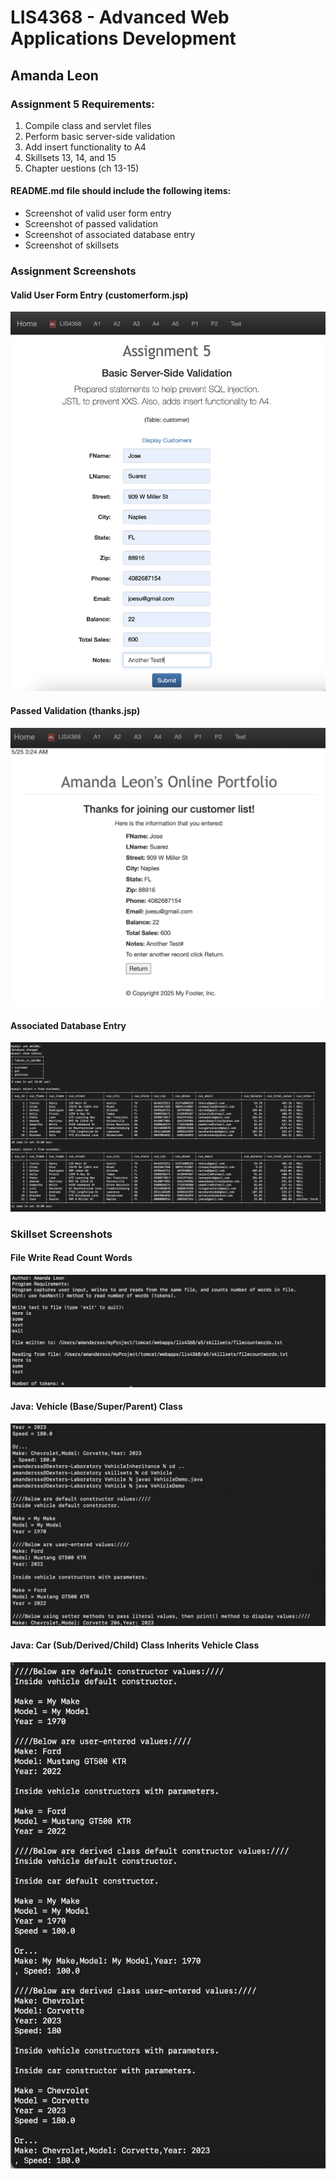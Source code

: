 # LIS4368 - Advanced Web Applications Development

## Amanda Leon

### Assignment 5 Requirements:

1. Compile class and servlet files
2. Perform basic server-side validation
3. Add insert functionality to A4
4.  Skillsets 13, 14, and 15
5. Chapter uestions (ch 13-15)

#### README.md file should include the following items:

- Screenshot of valid user form entry
- Screenshot of passed validation
- Screenshot of associated database entry
- Screenshot of skillsets

### Assignment Screenshots 

#### Valid User Form Entry (customerform.jsp)

![User Entry](img/entry.png "Valid User Form Entry")

#### Passed Validation (thanks.jsp)

![Passed Validation](img/passed.png "Passed Validation")

#### Associated Database Entry

![Database Entry](img/sql.png "Associated Database Entry")

### Skillset Screenshots

#### File Write Read Count Words

![Q13](img/q13.png "Q13 File Write Read Count Words")

#### Java: Vehicle (Base/Super/Parent) Class

![Q14](img/q14.png "Q14 Vehicle Class")

#### Java: Car (Sub/Derived/Child) Class Inherits Vehicle Class

![Q15](img/q15.png "Q15 Car Class")
